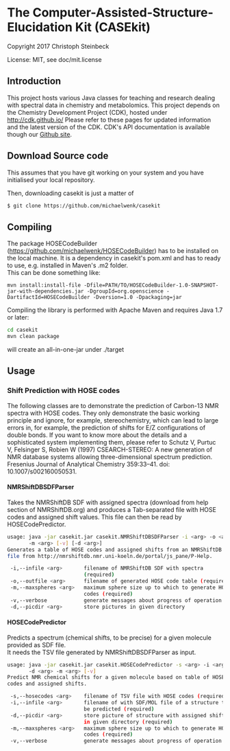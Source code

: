 # 
# The Computer-Assisted-Structure-Elucidation Kit (CASEkit)
 
Copyright 2017 Christoph Steinbeck

License: MIT, see doc/mit.license

## Introduction

This project hosts various Java classes for teaching and research dealing with spectral data in chemistry and metabolomics.
This project depends on the Chemistry Development Project (CDK), hosted under http://cdk.github.io/
Please refer to these pages for updated information and the latest version of the CDK. CDK's API documentation is available though our [Github site](http://cdk.github.io/cdk/).

## Download Source code

This assumes that you have git working on your system and you have initialised your local repository. 

Then, downloading casekit is just a matter of

```bash
$ git clone https://github.com/michaelwenk/casekit
```

## Compiling

The package HOSECodeBuilder (https://github.com/michaelwenk/HOSECodeBuilder) has to be installed on the local machine. 
It is a dependency in casekit's pom.xml and has to ready to use, e.g. installed in Maven's .m2 folder. <br>
This can be done something like:

    mvn install:install-file -Dfile=PATH/TO/HOSECodeBuilder-1.0-SNAPSHOT-jar-with-dependencies.jar -DgroupId=org.openscience -DartifactId=HOSECodeBuilder -Dversion=1.0 -Dpackaging=jar

Compiling the library is performed with Apache Maven and requires Java 1.7 or later:

```bash
cd casekit
mvn clean package
```
will create an all-in-one-jar under ./target

## Usage

### Shift Prediction with HOSE codes

The following classes are to demonstrate the prediction of Carbon-13 NMR spectra with HOSE codes. They only demonstrate the basic working principle and ignore, for example, stereochemistry, which can lead to large errors in, for example, the prediction of shifts for E/Z configurations of double bonds. If you want to know more about the details and a sophisticated system implementing them, please refer to Schutz V, Purtuc V, Felsinger S, Robien W (1997) CSEARCH-STEREO: A new generation of NMR database systems allowing three-dimensional spectrum prediction. Fresenius Journal of Analytical Chemistry 359:33–41. doi: 10.1007/s002160050531.

#### NMRShiftDBSDFParser

Takes the NMRShiftDB SDF with assigned spectra (download from help section of NMRShiftDB.org) and produces a Tab-separated file with HOSE codes and assigned shift values. This file can then be read by HOSECodePredictor. 

```bash
usage: java -jar casekit.jar casekit.NMRShiftDBSDFParser -i <arg> -o <arg>
       -m <arg> [-v] [-d <arg>]
Generates a table of HOSE codes and assigned shifts from an NMRShiftDB SDF
file from http://nmrshiftdb.nmr.uni-koeln.de/portal/js_pane/P-Help.

 -i,--infile <arg>       filename of NMRShiftDB SDF with spectra
                         (required)
 -o,--outfile <arg>      filename of generated HOSE code table (required)
 -m,--maxspheres <arg>   maximum sphere size up to which to generate HOSE
                         codes (required)
 -v,--verbose            generate messages about progress of operation
 -d,--picdir <arg>       store pictures in given directory
```

#### HOSECodePredictor

Predicts a spectrum (chemical shifts, to be precise) for a given molecule provided as SDF file.  
It needs the TSV file generated by NMRShiftDBSDFParser as input.

```bash
usage: java -jar casekit.jar casekit.HOSECodePredictor -s <arg> -i <arg>
       -d <arg> -m <arg> [-v]
Predict NMR chemical shifts for a given molecule based on table of HOSE
codes and assigned shifts.

 -s,--hosecodes <arg>    filename of TSV file with HOSE codes (required)
 -i,--infile <arg>       filename of with SDF/MOL file of a structure to
                         be predicted (required)
 -d,--picdir <arg>       store picture of structure with assigned shifts
                         in given directory (required)
 -m,--maxspheres <arg>   maximum sphere size up to which to generate HOSE
                         codes (required)
 -v,--verbose            generate messages about progress of operation
```




